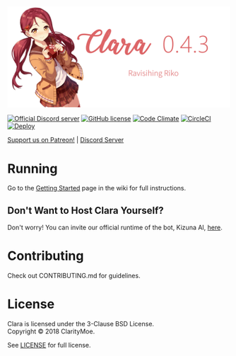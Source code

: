 
![ClarityMoe](ClaraLogo.png)

[![Official Discord server](https://discordapp.com/api/guilds/251664386459041792/embed.png)](https://discord.gg/rmMTZue)
[![GitHub license](https://img.shields.io/badge/license-BSD-blue.svg)](https://raw.githubusercontent.com/awau/Clara/master/LICENSE)
[![Code Climate](https://codeclimate.com/github/ClarityMoe/Clara/badges/gpa.svg)](https://codeclimate.com/github/ClarityMoe/Clara)
[![CircleCI](https://circleci.com/gh/ClarityMoe/Clara.svg?style=svg)](https://circleci.com/gh/ClarityMoe/Clara)
[![Deploy](https://www.herokucdn.com/deploy/button.svg)](https://heroku.com/deploy)


[Support us on Patreon!](https://www.patreon.com/capuccino) | [Discord Server](https://discord.gg/rmMTZue)

# Running
Go to the [Getting Started](https://github.com/ClarityMoe/Clara/wiki/Getting-Started) page in the wiki for full instructions.

## Don't Want to Host Clara Yourself?
Don't worry! You can invite our official runtime of the bot, Kizuna AI, [here](https://discordapp.com/oauth2/authorize?client_id=245520198109495296&scope=bot).

# Contributing
Check out CONTRIBUTING.md for guidelines.

# License
Clara is licensed under the 3-Clause BSD License.  
Copyright &copy; 2018 ClarityMoe.

See [LICENSE](LICENSE) for full license.
